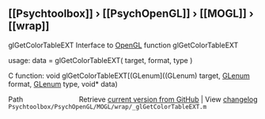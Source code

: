 ## [[Psychtoolbox]] &#8250; [[PsychOpenGL]] &#8250; [[MOGL]] &#8250; [[wrap]]

glGetColorTableEXT  Interface to [OpenGL](OpenGL) function glGetColorTableEXT  
  
usage:  data = glGetColorTableEXT( target, format, type )  
  
C function:  void glGetColorTableEXT[(GLenum]((GLenum) target, [GLenum](GLenum) format, [GLenum](GLenum) type, void\* data)  




<div class="code_header" style="text-align:right;">
  <span style="float:left;">Path&nbsp;&nbsp;</span> <span class="counter">Retrieve <a href=
  "https://raw.github.com/Psychtoolbox-3/Psychtoolbox-3/beta/Psychtoolbox/PsychOpenGL/MOGL/wrap/_glGetColorTableEXT.m">current version from GitHub</a> | View <a href=
  "https://github.com/Psychtoolbox-3/Psychtoolbox-3/commits/beta/Psychtoolbox/PsychOpenGL/MOGL/wrap/_glGetColorTableEXT.m">changelog</a></span>
</div>
<div class="code">
  <code>Psychtoolbox/PsychOpenGL/MOGL/wrap/_glGetColorTableEXT.m</code>
</div>

